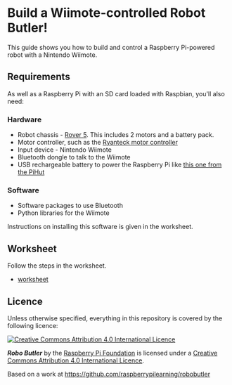 # Build a Wiimote-controlled Robot Butler!

This guide shows you how to build and control a Raspberry Pi-powered robot with a Nintendo Wiimote. 

## Requirements

As well as a Raspberry Pi with an SD card loaded with Raspbian, you'll also need:

### Hardware

- Robot chassis - [Rover 5](http://proto-pic.co.uk/dagu-rover-5-tracked-chassis-with-encoders/). This includes 2 motors and a battery pack.
- Motor controller, such as the [Ryanteck motor controller](http://ryanteck.uk/rtk-000-001/)
- Input device - Nintendo Wiimote
- Bluetooth dongle to talk to the Wiimote 
- USB rechargeable battery to power the Raspberry Pi like [this one from the PiHut](http://thepihut.com/products/portable-power-pack-for-the-raspberry-pi)

### Software

- Software packages to use Bluetooth
- Python libraries for the Wiimote

Instructions on installing this software is given in the worksheet.

## Worksheet

Follow the steps in the worksheet.

- [worksheet](worksheet.md)

## Licence

Unless otherwise specified, everything in this repository is covered by the following licence:

[![Creative Commons Attribution 4.0 International Licence](http://i.creativecommons.org/l/by-sa/4.0/88x31.png)](http://creativecommons.org/licenses/by-sa/4.0/)

***Robo Butler*** by the [Raspberry Pi Foundation](http://www.raspberrypi.org) is licensed under a [Creative Commons Attribution 4.0 International Licence](http://creativecommons.org/licenses/by-sa/4.0/).

Based on a work at https://github.com/raspberrypilearning/robobutler


